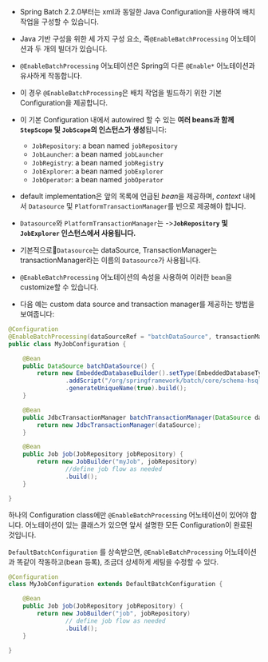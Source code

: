 - Spring Batch 2.2.0부터는 xml과 동일한 Java Configuration을 사용하여 배치 작업을 구성할 수 있습니다. 
- Java 기반 구성을 위한 세 가지 구성 요소, 즉`@EnableBatchProcessing` 어노테이션과 두 개의 빌더가 있습니다.

- `@EnableBatchProcessing` 어노테이션은 Spring의 다른 `@Enable*` 어노테이션과 유사하게 작동합니다. 
- 이 경우 `@EnableBatchProcessing`은 배치 작업을 빌드하기 위한 기본 Configuration을 제공합니다. 
- 이 기본 Configuration 내에서 autowired 할 수 있는 **여러 beans과 함께 `StepScope` 및 `JobScope`의 인스턴스가 생성**됩니다:
	- `JobRepository`: a bean named `jobRepository`
	- `JobLauncher`: a bean named `jobLauncher`
	- `JobRegistry`: a bean named `jobRegistry`
	- `JobExplorer`: a bean named `jobExplorer`
	- `JobOperator`: a bean named `jobOperator`

- default implementation은 앞의 목록에 언급된 *bean*을 제공하며, *context* 내에서 `Datasource` 및 `PlatformTransactionManager`를 빈으로 제공해야 합니다. 
- `Datasource`와 `PlatformTransactionManager`는 ->**`JobRepository` 및 `JobExplorer` 인스턴스에서 사용됩니다.**
- 기본적으로`Datasource`는 dataSource, TransactionManager는 transactionManager라는 이름의 `Datasource`가 사용됩니다. 
- `@EnableBatchProcessing` 어노테이션의 속성을 사용하여 이러한 `bean`을 customize할 수 있습니다. 

- 다음 예는 custom data source and transaction manager를 제공하는 방법을 보여줍니다:
```java
@Configuration
@EnableBatchProcessing(dataSourceRef = "batchDataSource", transactionManagerRef = "batchTransactionManager")
public class MyJobConfiguration {

	@Bean
	public DataSource batchDataSource() {
		return new EmbeddedDatabaseBuilder().setType(EmbeddedDatabaseType.HSQL)
				.addScript("/org/springframework/batch/core/schema-hsqldb.sql")
				.generateUniqueName(true).build();
	}

	@Bean
	public JdbcTransactionManager batchTransactionManager(DataSource dataSource) {
		return new JdbcTransactionManager(dataSource);
	}

	@Bean
	public Job job(JobRepository jobRepository) {
		return new JobBuilder("myJob", jobRepository)
				//define job flow as needed
				.build();
	}

}
```

하나의 Configuration class에만 `@EnableBatchProcessing` 어노테이션이 있어야 합니다. 어노테이션이 있는 클래스가 있으면 앞서 설명한 모든 Configuration이 완료된 것입니다.


`DefaultBatchConfiguration` 를 상속받으면, `@EnableBatchProcessing` 어노테이션 과 똑같이 작동하고(bean 등록), 조금더 상세하게 세팅을 수정할 수 있다.
```java
@Configuration
class MyJobConfiguration extends DefaultBatchConfiguration {

	@Bean
	public Job job(JobRepository jobRepository) {
		return new JobBuilder("job", jobRepository)
				// define job flow as needed
				.build();
	}

}
```

